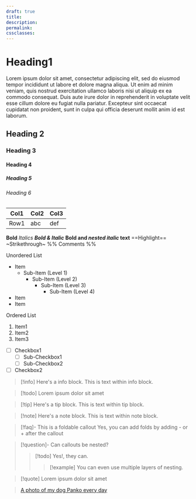 ```yaml
---
draft: true
title: 
description: 
permalink: 
cssclasses:
---
```

# Heading1
Lorem ipsum dolor sit amet, consectetur adipiscing elit, sed do eiusmod tempor incididunt ut labore et dolore magna aliqua. Ut enim ad minim veniam, quis nostrud exercitation ullamco laboris nisi ut aliquip ex ea commodo consequat. Duis aute irure dolor in reprehenderit in voluptate velit esse cillum dolore eu fugiat nulla pariatur. Excepteur sint occaecat cupidatat non proident, sunt in culpa qui officia deserunt mollit anim id est laborum.
## Heading 2
### Heading 3
#### Heading 4
##### Heading 5
###### Heading 6

| Col1 | Col2 | Col3 |
| ---- | ---- | ---- |
| Row1 | abc  | def  |
**Bold**
*Italics*
***Bold & Italic***
**Bold and _nested italic_ text**
==Highlight==
~Strikethrough~
%% Comments %%

Unordered List
- Item
	- Sub-Item (Level 1)
		- Sub-Item (Level 2)
			- Sub-Item (Level 3)
				- Sub-Item (Level 4)
- Item
- Item

Ordered List
1. Item1
2. Item2
3. Item3

- [ ] Checkbox1
	- [ ] Sub-Checkbox1
	- [ ] Sub-Checkbox2
- [ ] Checkbox2

>[!info] Here's a info block.
> This is text within info block.

> [!todo]
> Lorem ipsum dolor sit amet

>[!tip] Here's a tip block.
>This is text within tip block.


>[!note] Here's a note block.
>This is text within note block.


> [!faq]- This is a foldable callout
> Yes, you can add folds by adding - or + after the callout

> [!question]- Can callouts be nested?
> > [!todo] Yes!, they can.
> > > [!example]  You can even use multiple layers of nesting.


> [!quote]
> Lorem ipsum dolor sit amet


<blockquote class="imgur-embed-pub" lang="en" data-id="a/6XIpG9n"  ><a href="//imgur.com/a/6XIpG9n">A photo of my dog Panko every day</a></blockquote><script async src="//s.imgur.com/min/embed.js" charset="utf-8"></script>